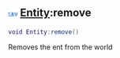 ## ![server](.gitbook/assets/server.png) [Entity](./home/Entity):remove

```lua
void Entity:remove()
```

Removes the ent from the world
